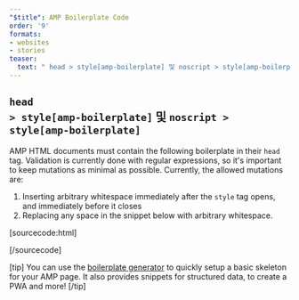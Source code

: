 ```yaml
---
"$title": AMP Boilerplate Code
order: '9'
formats:
- websites
- stories
teaser:
  text: " head > style[amp-boilerplate] 및 noscript > style[amp-boilerplate]"
---
```


<!--
This file is imported from https://github.com/ampproject/amphtml/blob/master/spec/amp-boilerplate.md.
Please do not change this file.
If you have found a bug or an issue please
have a look and request a pull request there.
-->

<!---
Copyright 2015 The AMP HTML Authors. All Rights Reserved.

Licensed under the Apache License, Version 2.0 (the "License");
you may not use this file except in compliance with the License.
You may obtain a copy of the License at

      http://www.apache.org/licenses/LICENSE-2.0

Unless required by applicable law or agreed to in writing, software
distributed under the License is distributed on an "AS-IS" BASIS,
WITHOUT WARRANTIES OR CONDITIONS OF ANY KIND, either express or implied.
See the License for the specific language governing permissions and
limitations under the License.
-->

## <code>head > style[amp-boilerplate]</code> 및 <code>noscript > style[amp-boilerplate]</code> <a></a>

AMP HTML documents must contain the following boilerplate in their `head` tag. Validation is currently done with regular expressions, so it's important to keep mutations as minimal as possible. Currently, the allowed mutations are:

1. Inserting arbitrary whitespace immediately after the `style` tag opens, and immediately before it closes
2. Replacing any space in the snippet below with arbitrary whitespace.

<!-- prettier-ignore-start -->

[sourcecode:html]
<style amp-boilerplate>body{-webkit-animation:-amp-start 8s steps(1,end) 0s 1 normal both;-moz-animation:-amp-start 8s steps(1,end) 0s 1 normal both;-ms-animation:-amp-start 8s steps(1,end) 0s 1 normal both;animation:-amp-start 8s steps(1,end) 0s 1 normal both}@-webkit-keyframes -amp-start{from{visibility:hidden}to{visibility:visible}}@-moz-keyframes -amp-start{from{visibility:hidden}to{visibility:visible}}@-ms-keyframes -amp-start{from{visibility:hidden}to{visibility:visible}}@-o-keyframes -amp-start{from{visibility:hidden}to{visibility:visible}}@keyframes -amp-start{from{visibility:hidden}to{visibility:visible}}</style><noscript><style amp-boilerplate>body{-webkit-animation:none;-moz-animation:none;-ms-animation:none;animation:none}</style></noscript>
[/sourcecode]

<!-- prettier-ignore-end -->

[tip] You can use the [boilerplate generator](https://amp.dev/boilerplate) to quickly setup a basic skeleton for your AMP page. It also provides snippets for structured data, to create a PWA and more! [/tip]
